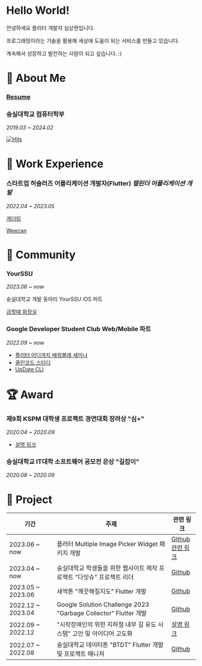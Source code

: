 # **Hello World!**

안녕하세요 플러터 개발자 심상현입니다.

프로그래밍이라는 기술을 활용해 세상에 도움이 되는 서비스를 만들고 있습니다.

계속해서 성장하고 발전하는 사람이 되고 싶습니다. :)

# 📸 About Me
### [Resume](https://my.surfit.io/w/1318792316)
### 숭실대학교 컴퓨터학부
*2019.03 ~ 2024.02*


[![Hits](https://hits.seeyoufarm.com/api/count/incr/badge.svg?url=https%3A%2F%2Fgithub.com%2Fhalfmoon-mind&count_bg=%2379C83D&title_bg=%23555555&icon=&icon_color=%23E7E7E7&title=hits&edge_flat=false)](https://hits.seeyoufarm.com)

# 🚀 Work Experience 

### 스타트업 허슬러즈 어플리케이션 개발자(Flutter) *캘린더 어플리케이션 개발*
*2022.04 ~ 2023.05*


[게더링](https://apps.apple.com/kr/app/%EA%B2%8C%EB%8D%94%EB%A7%81-%EC%9A%94%EC%A6%98-%EC%84%B8%EB%8C%80%EC%9D%98-%EB%8A%90%EB%82%8C%EC%9E%88%EB%8A%94-%EC%BA%98%EB%A6%B0%EB%8D%94/id1643475991) 

[Weecan](https://apps.apple.com/kr/app/weecan-%EC%A7%81%EA%B4%80%EC%A0%81%EC%9D%B8-%EC%8B%9C%EA%B0%84%ED%91%9C-%ED%94%8C%EB%9E%98%EB%84%88-%EC%95%B1/id6445887570)

# 🚴 Community

### YourSSU
*2023.06 ~ now*

숭실대학교 개발 동아리 YourSSU iOS 파트 

[급할때 화장실](https://github.com/YOURSSU-Rookiethon-Team3/Faster-Toilet-iOS)

### Google Developer Student Club Web/Mobile 파트
*2022.09 ~ now*

- [플러터 어디까지 배워볼래 세미나](https://archive-halfmoon-mind.s3.ap-northeast-2.amazonaws.com/%E1%84%91%E1%85%B3%E1%86%AF%E1%84%85%E1%85%A5%E1%84%90%E1%85%A5_%E1%84%8B%E1%85%A5%E1%84%83%E1%85%B5%E1%84%81%E1%85%A1%E1%84%8C%E1%85%B5_%E1%84%87%E1%85%A2%E1%84%8B%E1%85%AF%E1%84%87%E1%85%A9%E1%86%AF%E1%84%85%E1%85%A2.pdf)
- [클린코드 스터디](https://github.com/gdsc-ssu/clean_code_master)
- [UpDate CLI](https://github.com/gdsc-ssu/up-date-cli)

# 🏆 Award

### 제9회 KSPM 대학생 프로젝트 경연대회 장려상 "심+"
*2020.04 ~ 2020.09*
- [설명 링크](https://archive-halfmoon-mind.s3.ap-northeast-2.amazonaws.com/%E5%BF%83%2B+%E1%84%86%E1%85%A1%E1%84%8B%E1%85%B3%E1%86%B7%E1%84%8B%E1%85%B3%E1%86%AF+%E1%84%83%E1%85%A5%E1%84%92%E1%85%A1%E1%84%83%E1%85%A1!.pdf)

### 숭실대학교 IT대학 소프트웨어 공모전 은상 "길잡이"
*2020.08 ~ 2020.09*


# 🍾 Project
|기간|주제|관련 링크|
|----|-----|----|
|2023.06 ~ now |플러터 Multiple Image Picker Widget 패키지 개발 |[Github](https://github.com/halfmoon-mind/multiple-image-picker) <br>[관련 링크](https://pub.dev/packages/multiple_image_picker_widget)|
|2023.04 ~ now |숭실대학교 학생들을 위한 웹사이트 제작 프로젝트 "다잇슈" 프로젝트 리더 |[Github](https://github.com/DaITssu)|
|2023.05 ~ 2023.06 |새싹톤 "깨끗해질지도" Flutter 개발|[Github](https://github.com/May-Be-Clean/May_Be_Clean_client)|
|2022.12 ~ 2023.04 |Google Solution Challenge 2023 "Garbage Collector" Flutter 개발|[Github](https://github.com/gdsc-ssu/garbage-collector-client)|
|2022.09 ~ 2022.12 |"시작장애인의 위한 지하철 내부 길 유도 시스템" 고안 및 아이디어 고도화 |[설명 링크](https://velog.io/@halfmoon_mind/%EC%8B%9C%EC%9E%91%EC%9E%A5%EC%95%A0%EC%9D%B8%EC%9D%98-%EC%9C%84%ED%95%9C-%EC%A7%80%ED%95%98%EC%B2%A0-%EB%82%B4%EB%B6%80-%EA%B8%B8-%EC%9C%A0%EB%8F%84-%EC%8B%9C%EC%8A%A4%ED%85%9C)|
|2022.07 ~ 2022.08 |숭실대학교 데이터톤 "BTDT" Flutter 개발 및 프로젝트 매니저 |[Github](https://github.com/halfmoon-mind/BTDT_flutter)|
